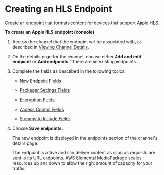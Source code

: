 # Creating an HLS Endpoint<a name="endpoints-hls"></a>

Create an endpoint that formats content for devices that support Apple HLS\.

**To create an Apple HLS endpoint \(console\)**

1. Access the channel that the endpoint will be associated with, as described in [Viewing Channel Details](channels-view.md)\.

1. On the details page for the channel, choose either **Add and edit endpoint** or **Add endpoints** if there are no existing endpoints\.

1. Complete the fields as described in the following topics:

   + [New Endpoint Fields](endpoints-hls-new.md)

   + [Packager Settings Fields](endpoints-hls-packager.md)

   + [Encryption Fields](endpoints-hls-encryption.md)

   + [Access Control Fields](endpoints-hls-access-control.md)

   + [Streams to Include Fields](endpoints-hls-include-streams.md)

1. Choose **Save endpoints**\.

   The new endpoint is displayed in the endpoints section of the channel's details page\.

   The endpoint is active and can deliver content as soon as requests are sent to its URL endpoints\. AWS Elemental MediaPackage scales resources up and down to allow the right amount of capacity for your traffic\.